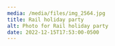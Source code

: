 ```yaml
---
media: /media/files/img_2564.jpg
title: Rail holiday party
alt: Photo for Rail holiday party
date: 2022-12-15T17:53:00-0500
---
```

